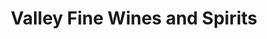 ---
title: "Valley Fine Wines and Spirits"
url: /simsbury/valley-fine-wines-and-spirits/
shop: Spirituosen
---